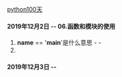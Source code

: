 [python100天](https://github.com/jackfrued/Python-100-Days)

#### 2019年12月2日 -- 06.函数和模块的使用
1. __name__ == '__main__'是什么意思 - -
2.
#### 2019年12月3日 --
